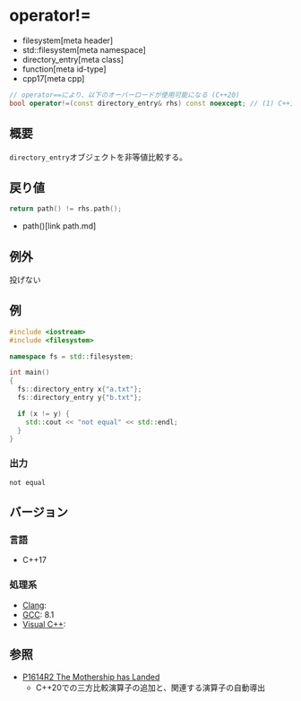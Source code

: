 # operator!=
* filesystem[meta header]
* std::filesystem[meta namespace]
* directory_entry[meta class]
* function[meta id-type]
* cpp17[meta cpp]

```cpp
// operator==により、以下のオーバーロードが使用可能になる (C++20)
bool operator!=(const directory_entry& rhs) const noexcept; // (1) C++17
```

## 概要
`directory_entry`オブジェクトを非等値比較する。


## 戻り値
```cpp
return path() != rhs.path();
```
* path()[link path.md]


## 例外
投げない


## 例
```cpp example
#include <iostream>
#include <filesystem>

namespace fs = std::filesystem;

int main()
{
  fs::directory_entry x{"a.txt"};
  fs::directory_entry y{"b.txt"};

  if (x != y) {
    std::cout << "not equal" << std::endl;
  }
}
```

### 出力
```
not equal
```

## バージョン
### 言語
- C++17

### 処理系
- [Clang](/implementation.md#clang):
- [GCC](/implementation.md#gcc): 8.1
- [Visual C++](/implementation.md#visual_cpp):

## 参照
- [P1614R2 The Mothership has Landed](https://www.open-std.org/jtc1/sc22/wg21/docs/papers/2019/p1614r2.html)
    - C++20での三方比較演算子の追加と、関連する演算子の自動導出
